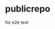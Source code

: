 # publicrepo
for e2e test















































































































































































































































































































































































































































































































































































































































































































































































































































































































































































































































































































































































































































































































































































































































































































































































































































































































































































































































































































































































































































































































